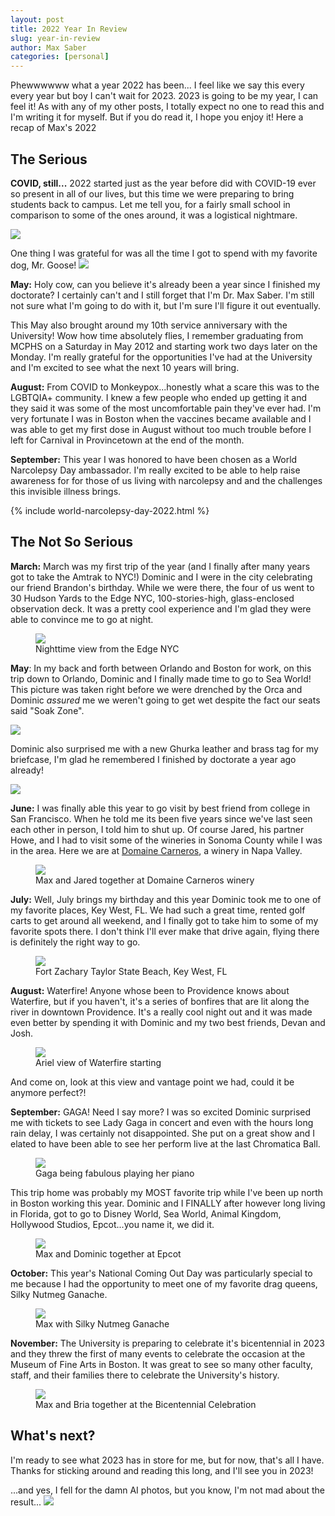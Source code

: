 ```yaml
---
layout: post
title: 2022 Year In Review
slug: year-in-review
author: Max Saber
categories: [personal]
---
```


Phewwwwww what a year 2022 has been... I feel like we say this every every year but boy I can't wait for 2023. 2023 is going to be my year, I can feel it! As with any of my other posts, I totally expect no one to read this and I'm writing it for myself. But if you do read it, I hope you enjoy it! Here a recap of Max's 2022

<!--more-->

## The Serious

**COVID, still...** 2022 started just as the year before did with COVID-19 ever so present in all of our lives, but this time we were preparing to bring students back to campus. Let me tell you, for a fairly small school in comparison to some of the ones around, it was a logistical nightmare.

<img style="width: auto; max-height: 300px;" src="/images/posts/personal/2022-year-in-review/IMG_7333.jpeg" class="center">

One thing I was grateful for was all the time I got to spend with my favorite dog, Mr. Goose!
<img style="width: auto; max-height: 300px;" src="/images/posts/personal/2022-year-in-review/IMG_7740.jpeg" class="center">

**May:** Holy cow, can you believe it's already been a year since I finished my doctorate? I certainly can't and I still forget that I'm Dr. Max Saber. I'm still not sure what I'm going to do with it, but I'm sure I'll figure it out eventually.

This May also brought around my 10th service anniversary with the University! Wow how time absolutely flies, I remember graduating from MCPHS on a Saturday in May 2012 and starting work two days later on the Monday. I'm really grateful for the opportunities I've had at the University and I'm excited to see what the next 10 years will bring.

**August:** From COVID to Monkeypox...honestly what a scare this was to the LGBTQIA+ community. I knew a few people who ended up getting it and they said it was some of the most uncomfortable pain they've ever had. I'm very fortunate I was in Boston when the vaccines became available and I was able to get my first dose in August without too much trouble before I left for Carnival in Provincetown at the end of the month.

**September:** This year I was honored to have been chosen as a World Narcolepsy Day ambassador. I'm really excited to be able to help raise awareness for for those of us living with narcolepsy and and the challenges this invisible illness brings.

{% include world-narcolepsy-day-2022.html %}

## The Not So Serious

**March:** March was my first trip of the year (and I finally after many years got to take the Amtrak to NYC!) Dominic and I were in the city celebrating our friend Brandon's birthday. While we were there, the four of us went to 30 Hudson Yards to the Edge NYC, 100-stories-high, glass-enclosed observation deck. It was a pretty cool experience and I'm glad they were able to convince me to go at night.

<figure>
    <img style="width: auto; max-height: 300px;" src="/images/posts/personal/2022-year-in-review/IMG_8012.jpeg" class="center">
    <figcaption>Nighttime view from the Edge NYC</figcaption>
</figure>

**May**: In my back and forth between Orlando and Boston for work, on this trip down to Orlando, Dominic and I finally made time to go to Sea World! This picture was taken right before we were drenched by the Orca and Dominic _assured_ me we weren't going to get wet despite the fact our seats said "Soak Zone".

<img style="width: auto; max-height: 300px;" src="/images/posts/personal/2022-year-in-review/IMG_0348.jpeg" class="center">

Dominic also surprised me with a new Ghurka leather and brass tag for my briefcase, I'm glad he remembered I finished by doctorate a year ago already!

<img style="width: auto; max-height: 300px;" src="/images/posts/personal/2022-year-in-review/ghurka-tag.jpeg" class="center">

**June:** I was finally able this year to go visit by best friend from college in San Francisco. When he told me its been five years since we've last seen each other in person, I told him to shut up. Of course Jared, his partner Howe, and I had to visit some of the wineries in Sonoma County while I was in the area. Here we are at [Domaine Carneros], a winery in Napa Valley.

<figure>
    <img style="width: auto; max-height: 300px;" src="/images/posts/personal/2022-year-in-review/IMG_1310.jpeg" class="center">
    <figcaption>Max and Jared together at Domaine Carneros winery</figcaption>
</figure>

**July:** Well, July brings my birthday and this year Dominic took me to one of my favorite places, Key West, FL. We had such a great time, rented golf carts to get around all weekend, and I finally got to take him to some of my favorite spots there. I don't think I'll ever make that drive again, flying there is definitely the right way to go.

<figure>
    <img style="width: auto; max-height: 300px;" src="/images/posts/personal/2022-year-in-review/IMG_1865.jpeg" class="center">
    <figcaption>Fort Zachary Taylor State Beach, Key West, FL</figcaption>
</figure>

**August:** Waterfire! Anyone whose been to Providence knows about Waterfire, but if you haven't, it's a series of bonfires that are lit along the river in downtown Providence. It's a really cool night out and it was made even better by spending it with Dominic and my two best friends, Devan and Josh.

<figure>
    <img style="width: auto; max-height: 300px;" src="/images/posts/personal/2022-year-in-review/IMG_2563.jpeg" class="center">
    <figcaption>Ariel view of Waterfire starting</figcaption>
</figure>

And come on, look at this view and vantage point we had, could it be anymore perfect?!

**September:** GAGA! Need I say more? I was so excited Dominic surprised me with tickets to see Lady Gaga in concert and even with the hours long rain delay, I was certainly not disappointed. She put on a great show and I elated to have been able to see her perform live at the last Chromatica Ball.

<figure>
    <img style="width: auto; max-height: 300px;" src="/images/posts/personal/2022-year-in-review/IMG_3180.jpeg" class="center">
    <figcaption>Gaga being fabulous playing her piano</figcaption>
</figure>

This trip home was probably my MOST favorite trip while I've been up north in Boston working this year. Dominic and I FINALLY after however long living in Florida, got to go to Disney World, Sea World, Animal Kingdom, Hollywood Studios, Epcot...you name it, we did it.

<figure>
    <img style="width: auto; max-height: 300px;" src="/images/posts/personal/2022-year-in-review/IMG_3330.jpeg" class="center">
    <figcaption>Max and Dominic together at Epcot</figcaption>
</figure>

**October:** This year's National Coming Out Day was particularly special to me because I had the opportunity to meet one of my favorite drag queens, Silky Nutmeg Ganache.

<figure>
    <img style="width: auto; max-height: 300px;" src="/images/posts/personal/2022-year-in-review/IMG_3944.jpeg" class="center">
    <figcaption>Max with Silky Nutmeg Ganache</figcaption>
</figure>

**November:** The University is preparing to celebrate it's bicentennial in 2023 and they threw the first of many events to celebrate the occasion at the Museum of Fine Arts in Boston. It was great to see so many other faculty, staff, and their families there to celebrate the University's history.

<figure>
    <img style="width: auto; max-height: 300px;" src="/images/posts/personal/2022-year-in-review/IMG_4235.jpeg" class="center">
    <figcaption>Max and Bria together at the Bicentennial Celebration</figcaption>
</figure>

## What's next?

I'm ready to see what 2023 has in store for me, but for now, that's all I have. Thanks for sticking around and reading this long, and I'll see you in 2023!

...and yes, I fell for the damn AI photos, but you know, I'm not mad about the result...
<img style="width: auto; max-height: 250px;" src="/images/posts/personal/2022-year-in-review/ai-images.jpeg" class="center">

[Domaine Carneros]: https://www.domainecarneros.com/
